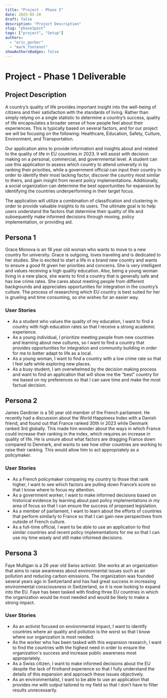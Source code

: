 ```yaml
---
title: "Project - Phase I"
date: 2025-05-20
draft: false
description: "Project Description"
slug: "phase1post"
tags: ["project", "Setup"]
authors:
  - "eric_gerber"
  - "mark_fontenot"
showAuthorsBadges: false
---
```


# Project - Phase 1 Deliverable

## Project Description
A country’s quality of life provides important insight into the well-being of citizens and their satisfaction with the standards of living. Rather than simply relying on a single statistic to determine a country’s success, quality of life encapsulates a broader sense of how people feel about their experiences. This is typically based on several factors, and for our project we will be focusing on the following: Healthcare, Education, Safety, Culture, Environment, and Transportation.

Our application aims to provide information and insights about and related to the quality of life in EU countries in 2023. It will assist with decision making on a personal, commercial, and governmental level. A student can use this application to assess which country to attend university in by ranking their priorities, while a government official can input their country in order to identify their most lacking factor, discover the country most similar to theirs, and gain insight from recent policy implementations. Additionally, a social organization can determine the best opportunities for expansion by identifying the countries underperforming in their target focus. 

The application will utilize a combination of classification and clustering in order to provide valuable insights to its users. The ultimate goal is to help users understand the factors that determine their quality of life and subsequently make informed decisions through moving, policy implementation, or providing aid.

## Persona 1
Grace Monova is an 18 year old woman who wants to move to a new country for university. Grace is outgoing, loves traveling and is dedicated to her studies. She is excited to start a life in a brand new country and wants to ensure a good fit given her priorities and concerns. She is very intelligent and values receiving a high quality education. Also, being a young woman living in a new place, she wants to find a country that is generally safe and has low crime rates. She cares about meeting people from different backgrounds and appreciates opportunities for integration in the country’s culture. The process of researching which EU country is best suited for her is grueling and time consuming, so she wishes for an easier way.

### User Stories
- As a student who values the quality of my education, I want to find a country with high education rates so that I receive a strong academic experience.
- As a young individual, I prioritize meeting people from new countries and learning about new cultures, so I want to find a country that provides opportunities for integration and community building in order for me to better adapt to life as a local.
- As a young woman, I want to find a country with a low crime rate so that I feel safe while exploring new places.
- As a busy student, I am overwhelmed by the decision making process and want to find an application that will show me the “best” country for me based on my preferences so that I can save time and make the most factual decision.

## Persona 2
James Gardinier is a 56 year old member of the French parliament. He recently had a discussion about the World Happiness Index with a Danish friend, and found out that France ranked 30th in 2023 while Denmark ranked 3rd globally. This made him wonder about the ways in which France could increase their ranking in the index, which requires an increase in quality of life. He is unsure about what factors are dragging France down compared to Denmark, and wants to see how other countries are working to raise their ranking. This would allow him to act appropriately as a policymaker.

### User Stories
- As a French policymaker comparing my country to those that rank higher, I want to see which factors are pulling down France’s score so that I know where to focus my attention.
- As a government worker, I want to make informed decisions based on historical evidence by learning about past policy implementations in my area of focus so that I can ensure the success of proposed legislation.
- As a member of parliament, I want to learn about the efforts of countries that perform similarly to France so that I can gain new perspectives from outside of French culture.
- As a full-time official, I want to be able to use an application to find  similar countries and recent policy implementations for me so that I can use my time wisely and still make informed decisions.

## Persona 3
Faye Mulligan is a 26 year old Swiss activist. She works at an organization that aims to raise awareness about environmental issues such as air pollution and reducing carbon emissions. The organization was founded several years ago in Switzerland and has had great success in increasing environmental consciousness in Switzerland, so it is now looking to expand into the EU. Faye has been tasked with finding three EU countries in which the organization would be most needed and would be likely to make a strong impact.

### User Stories
- As an activist focused on environmental impact, I want to identify countries where air quality and pollution is the worst so that I know where our organization is most needed.
- As the worker who has been tasked with this expansion research, I want to find the countries with the highest need in order to ensure the organization's success and increase public awareness most appropriately.
- As a Swiss citizen, I want to make informed decisions about the EU despite the lack of firsthand experience so that I fully understand the details of this expansion and approach these issues objectively.
- As an environmentalist, I want to be able to use an application that provides me with output tailored to my field so that I don’t have to filter results unnecessarily.